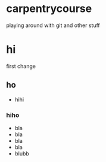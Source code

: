 # carpentrycourse
playing around with git and other stuff


# hi
first change
## ho
- hihi
### hiho

- bla 
- bla 
- bla
- bla
- blubb
